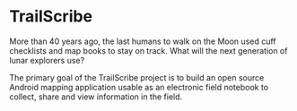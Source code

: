 # TrailScribe

More than 40 years ago, the last humans to walk on the Moon used cuff  checklists and map books to stay on track. What will the next generation of lunar explorers use?

The primary goal of the TrailScribe project is to build an open source Android mapping application usable as an electronic field notebook to collect, share and view information in the field.
